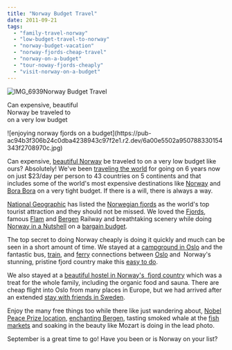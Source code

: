 ```yaml
---
title: "Norway Budget Travel"
date: 2011-09-21
tags: 
  - "family-travel-norway"
  - "low-budget-travel-to-norway"
  - "norway-budget-vacation"
  - "norway-fjords-cheap-travel"
  - "norway-on-a-budget"
  - "tour-noway-fjords-cheaply"
  - "visit-norway-on-a-budget"
---
```


![IMG_6939](https://pub-ac94b3f306b24c0dba4238943c97f2e1.r2.dev/6a00e5502a950788330154343f2583970c-scaled.jpg)Norway Budget Travel

Can expensive, beautiful  
Norway be traveled to  
on a very low budget

<!--more--> ![enjoying norway fjords on a budget](https://pub-ac94b3f306b24c0dba4238943c97f2e1.r2.dev/6a00e5502a950788330154343f2708970c.jpg)  
  
  
Can expensive, [beautiful Norway](http://www.visitnorway.com/ "travel to norway") be traveled to on a very low budget like ours? Absolutely! We've been [traveling the world](http://soultravelers3new.local/2010/04/around-the-world-family-travel-soultravelers3-digital-nomad-global-international-family-travel.html "traveling the world") for going on 6 years now on just $23/day per person to 43 countries on 5 continents and that includes some of the world's most expensive destinations like [Norway](http://en.wikipedia.org/wiki/Norway "norway") and [Bora Bora](http://soultravelers3new.local/2010/11/bora-bora-on-a-cheap-budget-travel-tahiti-moorea-and-french-polynesia.html "bora bora on a budget") on a very tight budget. If there is a will, there is always a way.  
  
[National Geographic](http://en.wikipedia.org/wiki/National_Geographic "National Geographic") has listed the [Norwegian fjords](http://soultravelers3new.local/2010/02/family-travel-photo-norway-in-a-nutshell-fijords-europe-roadtrip-budget-cheap-flam-train-vacation-.html#more "Norway fjords") as the world's top tourist attraction and they should not be missed. We loved the [Fjords](http://www.fjordnorway.com/en/), famous [Flam](http://www.visitflam.com/default.asp) and [Bergen](http://soultravelers3new.local/2009/08/family-travel-photo-norway-bergen-fish-market-fresh-salmon.html) Railway and breathtaking scenery while doing [Norway in a Nutshell](http://www.norwaynutshell.com/) on a [bargain budget](http://soultravelers3new.local/2008/09/how-to-eat-heal.html).  
  
The top secret to doing Norway cheaply is doing it quickly and much can be seen in a short amount of time. We stayed at a [campground in Oslo](http://www.virtualtourist.com/hotels/Europe/Norway/Oslo_Region/Oslo-214570/Hotels_and_Accommodations-Oslo-Bogstad_Camp_Turistsenter-BR-1.html "campground in oslo") and the fantastic bus, [train](http://www.wired.com/autopia/2009/12/bergensnanen-free-download/), and [ferry](http://gudvangen.com/) connections between [Oslo](http://soultravelers3new.local/2009/09/family-travel-photo-norway-oslo-vigeland-sculpture-park-mother-child.html#more "oslo travel") and  Norway's stunning, pristine fjord country make this [easy to do](http://www.ricksteves.com/plan/destinations/scan/fjords.htm).  
  
We also stayed at a [beautiful hostel in Norway's  fjord country](http://soultravelers3new.local/2009/03/family-travel-norway-in-a-nutshell-norwegian-fijord-photo.html#more "best hostile in norway's fjord country") which was a treat for the whole family, including the organic food and sauna. There are cheap flight into Oslo from many places in Europe, but we had arrived after an extended [stay with friends in Sweden](http://soultravelers3new.local/2010/03/funniest-kids-soultravelers3-family-travel-best-funny-youtube-global-kids-hilarious-sweden-trumpet-v.html "stay with friends in Sweden").  
  
Enjoy the many free things too while there like just wandering about, [Nobel Peace Prize location](http://soultravelers3new.local/2009/12/noble-peace-prize-obama-soultravelers3-education-family-travel-adventure-kids-war-peace.html#more "nobel peace prize location"), [enchanting Bergen](http://soultravelers3new.local/2011/03/family-travel-norway-bergen-photo.html#more "enchanting Bergen norway"), tasting smoked whale at the [fish markets](http://soultravelers3new.local/2009/08/family-travel-photo-norway-bergen-fish-market-fresh-salmon.html#more "fish market bergen norway") and soaking in the beauty like Mozart is doing in the lead photo.  
  
September is a great time to go! Have you been or is Norway on your list?
